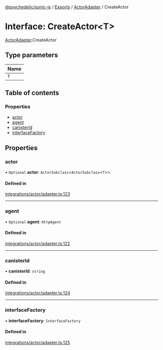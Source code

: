 [@psychedelic/sonic-js](../README.md) / [Exports](../modules.md) / [ActorAdapter](../modules/ActorAdapter.md) / CreateActor

# Interface: CreateActor<T\>

[ActorAdapter](../modules/ActorAdapter.md).CreateActor

## Type parameters

| Name |
| :------ |
| `T` |

## Table of contents

### Properties

- [actor](ActorAdapter.CreateActor.md#actor)
- [agent](ActorAdapter.CreateActor.md#agent)
- [canisterId](ActorAdapter.CreateActor.md#canisterid)
- [interfaceFactory](ActorAdapter.CreateActor.md#interfacefactory)

## Properties

### actor

• `Optional` **actor**: `ActorSubclass`<`ActorSubclass`<`T`\>\>

#### Defined in

[integrations/actor/adapter.ts:123](https://github.com/Psychedelic/sonic-js/blob/cfc7f22/src/integrations/actor/adapter.ts#L123)

___

### agent

• `Optional` **agent**: `HttpAgent`

#### Defined in

[integrations/actor/adapter.ts:122](https://github.com/Psychedelic/sonic-js/blob/cfc7f22/src/integrations/actor/adapter.ts#L122)

___

### canisterId

• **canisterId**: `string`

#### Defined in

[integrations/actor/adapter.ts:124](https://github.com/Psychedelic/sonic-js/blob/cfc7f22/src/integrations/actor/adapter.ts#L124)

___

### interfaceFactory

• **interfaceFactory**: `InterfaceFactory`

#### Defined in

[integrations/actor/adapter.ts:125](https://github.com/Psychedelic/sonic-js/blob/cfc7f22/src/integrations/actor/adapter.ts#L125)
